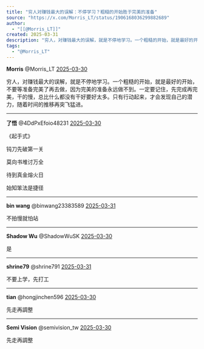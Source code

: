 ```yaml
---
title: "穷人对赚钱最大的误解：不停学习？粗糙的开始胜于完美的准备"
source: "https://x.com/Morris_LT/status/1906168036299882689"
author:
  - "[[@Morris_LT]]"
created: 2025-03-31
description: "穷人，对赚钱最大的误解，就是不停地学习。一个粗糙的开始，就是最好的开始，不要等准备完美了再去做，因为完美的准备永远做不到。一定要记住，先完成再完美，干的慢，总比什么都没有干好要好太多。只有行动起来，才会发现自己的潜力，随着时间的推移再突飞猛进。"
tags:
  - "@Morris_LT"
---
```

**Morris** @Morris\_LT [2025-03-30](https://x.com/Morris_LT/status/1906168036299882689)

穷人，对赚钱最大的误解，就是不停地学习。一个粗糙的开始，就是最好的开始，不要等准备完美了再去做，因为完美的准备永远做不到。一定要记住，先完成再完美，干的慢，总比什么都没有干好要好太多。只有行动起来，才会发现自己的潜力，随着时间的推移再突飞猛进。

---

**了悟** @4DdPxEfoio48231 [2025-03-30](https://x.com/4DdPxEfoio48231/status/1906220084898455969)

《起手式》

钝刀先破第一关

莫向书堆讨万全

待到真金熔火日

始知笨法是捷径

---

**bin wang** @binwang23383589 [2025-03-31](https://x.com/binwang23383589/status/1906505010038575263)

不拍慢就怕站

---

**Shadow Wu** @ShadowWuSK [2025-03-30](https://x.com/ShadowWuSK/status/1906383310424772760)

是

---

**shrine79** @shrine791 [2025-03-31](https://x.com/shrine791/status/1906536256370295232)

不要上学，先打工

---

**tian** @hongjinchen596 [2025-03-30](https://x.com/hongjinchen596/status/1906300580450230750)

先走再調整

---

**Semi Vision** @semivision\_tw [2025-03-30](https://x.com/semivision_tw/status/1906223603181592604)

先走再調整